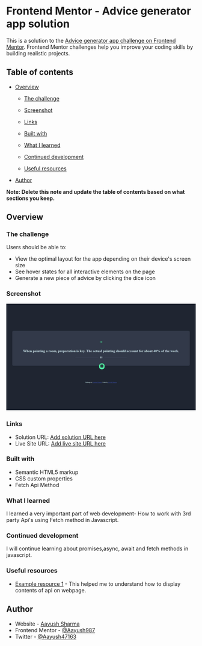 # Frontend Mentor - Advice generator app solution

This is a solution to the [Advice generator app challenge on Frontend Mentor](https://www.frontendmentor.io/challenges/advice-generator-app-QdUG-13db). Frontend Mentor challenges help you improve your coding skills by building realistic projects.

## Table of contents

- [Overview](#overview)
  - [The challenge](#the-challenge)
  - [Screenshot](#screenshot)
  - [Links](#links)

  - [Built with](#built-with)
  - [What I learned](#what-i-learned)
  - [Continued development](#continued-development)
  - [Useful resources](#useful-resources)
- [Author](#author)


**Note: Delete this note and update the table of contents based on what sections you keep.**

## Overview

### The challenge

Users should be able to:

- View the optimal layout for the app depending on their device's screen size
- See hover states for all interactive elements on the page
- Generate a new piece of advice by clicking the dice icon

### Screenshot

![](./images/app.png)

### Links

- Solution URL: [Add solution URL here](https://your-solution-url.com)
- Live Site URL: [Add live site URL here](https://aayush987.github.io/Advice-Generator-App/)

### Built with

- Semantic HTML5 markup
- CSS custom properties
- Fetch Api Method


### What I learned

I learned a very important part of web development- How to work with 3rd party Api's using Fetch method in Javascript.





### Continued development

I will continue learning about promises,async, await and fetch methods in javascript.

### Useful resources

- [Example resource 1](https://www.youtube.com/watch?v=zUcc4vW-jsI) - This helped me to understand how to display contents of api on webpage.

## Author

- Website - [Aayush Sharma](https://aayush987.github.io/Portfolio-Website/)
- Frontend Mentor - [@Aayush987](https://www.frontendmentor.io/profile/Aayush987)
- Twitter - [@Aayush47163](https://www.twitter.com/Aayush47163)

